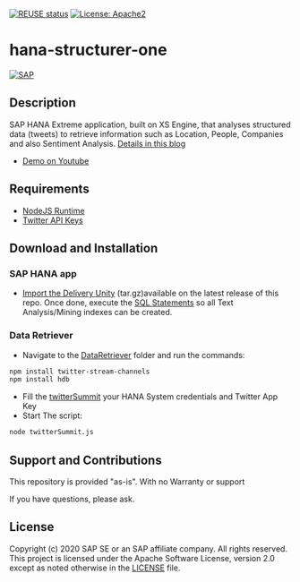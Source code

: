 [![REUSE status](https://api.reuse.software/badge/github.com/SAP-samples/hana-structurer-one)](https://api.reuse.software/info/github.com/SAP-samples/hana-structurer-one)
[![License: Apache2](https://img.shields.io/badge/License-Apache2-green.svg)](https://opensource.org/licenses/Apache-2.0)
# hana-structurer-one
[![SAP](https://i.imgur.com/Dny1qdn.png)](https://cloudplatform.sap.com)

## Description
SAP HANA Extreme application, built on XS Engine,  that analyses structured data (tweets) to retrieve information such as Location, People, Companies and also Sentiment Analysis. [Details in this blog](https://blogs.sap.com/2015/07/03/sap-hana-real-time-sentiment-analysis-and-text-mining-app/)

 * [Demo on Youtube](https://www.youtube.com/watch?v=q6dCTP9AkbA)


## Requirements
* [NodeJS Runtime](https://nodejs.org/en/download/)
* [Twitter API Keys](https://apps.twitter.com/)

## Download and Installation

### SAP HANA app
* [Import the Delivery Unity](https://help.sap.com/viewer/52715f71adba4aaeb480d946c742d1f6/2.0.03/en-US/e6c0c1f7373f417894e1f73be9f0e2fd.html) (tar.gz)available on the latest release of this repo. Once done, execute the [SQL Statements](SQL/CreateIndexes.sql) so all Text Analysis/Mining indexes can be created.

### Data Retriever
* Navigate to the [DataRetriever](DataRetriever) folder and run the commands:
```sh
npm install twitter-stream-channels
npm install hdb
```
* Fill the [twitterSummit](DataRetriever/twitterSummit.js) your HANA System credentials and Twitter App Key
* Start The script: 
```sh
node twitterSummit.js
```

## Support and Contributions  
This repository is provided "as-is". With no Warranty or support

If you have questions, please ask.

## License
Copyright (c) 2020 SAP SE or an SAP affiliate company. All rights reserved. This project is licensed under the Apache Software License, version 2.0 except as noted otherwise in the [LICENSE](LICENSES/Apache-2.0.txt) file.
